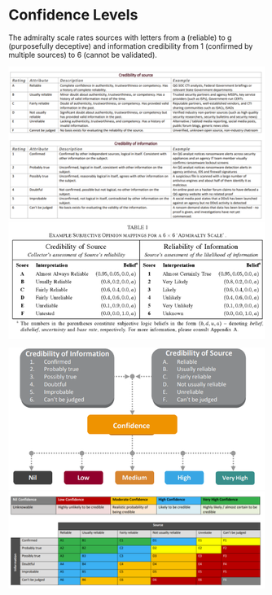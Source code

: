 # Confidence Levels

The admiralty scale rates sources with letters from a (reliable) to g (purposefully deceptive) and information credibility from 1 (confirmed by multiple sources) to 6 (cannot be validated).

![](<../../.gitbook/assets/image (1).png>)![](<../../.gitbook/assets/image (3).png>)

<img src="../../.gitbook/assets/image.png" alt="" data-size="original">![](<../../.gitbook/assets/image (2).png>)

